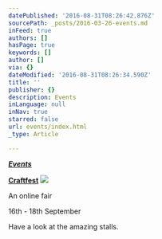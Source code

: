 ```yaml
---
datePublished: '2016-08-31T08:26:42.876Z'
sourcePath: _posts/2016-03-26-events.md
inFeed: true
authors: []
hasPage: true
keywords: []
author: []
via: {}
dateModified: '2016-08-31T08:26:34.590Z'
title: ''
publisher: {}
description: Events
inLanguage: null
inNav: true
starred: false
url: events/index.html
_type: Article

---
```

_**[Events][0]**_

**[Craftfest][0]**
![](https://the-grid-user-content.s3-us-west-2.amazonaws.com/c7eab0ec-d28e-4df1-9b5f-4bee6087d945.jpg)

An online fair

16th - 18th September

Have a look at the amazing stalls.

[0]: null